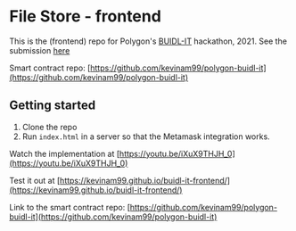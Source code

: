 # File Store - frontend

This is the (frontend) repo for Polygon's [BUIDL-IT](https://buidlit.polygon.technology/) hackathon, 2021. See the submission [here](https://devfolio.co/submissions/filestore-1210)

Smart contract repo: [https://github.com/kevinam99/polygon-buidl-it](https://github.com/kevinam99/polygon-buidl-it)


## Getting started
1. Clone the repo
2. Run `index.html` in a server so that the Metamask integration works.

Watch the implementation at [https://youtu.be/iXuX9THJH_0](https://youtu.be/iXuX9THJH_0)

Test it out at [https://kevinam99.github.io/buidl-it-frontend/](https://kevinam99.github.io/buidl-it-frontend/)

Link to the smart contract repo: [https://github.com/kevinam99/polygon-buidl-it](https://github.com/kevinam99/polygon-buidl-it)
